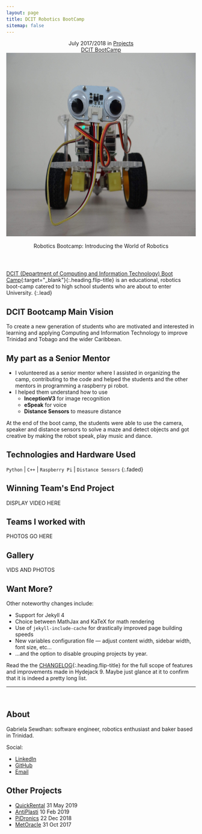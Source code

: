 ```yaml
---
layout: page
title: DCIT Robotics BootCamp
sitemap: false
---
```



<div markdown="0">
  <header>
    <div class ="row_project">
      <div class="column_project_l">
        <div class="post-date"> 
          <time datetime="2020-05-31T00:00:00+00:00">July 2017/2018</time> in <a href="/projects/" class="flip-title">Projects</a>
        </div>
      </div>
      <div class="column_project_l2">
        <a href="https://sta.uwi.edu/fst/dcit/bootcamp/2018/home" target="_blank" class="external heading flip-title">DCIT BootCamp</a> 
        <!-- | <a href="https://github.com/PiDronics" target="_blank" class="external heading flip-title">Source Code</a> -->
      </div>
    </div>
    <div class="lead aspect-ratio sixteen-nine flip-project-img"> 
      <img src="/images/projects/dcit_bootcamp/dcit_curie.jpg" alt="dcitCamp" width="864" height="486" loading="lazy">
    </div>
    <p class="note-sm" title="dcitCamp"> Robotics Bootcamp: Introducing the World of Robotics </p>
  </header>
</div>


[DCIT (Department of Computing and Information Technology) Boot Camp](https://sta.uwi.edu/fst/dcit/bootcamp/2018/home){:target="_blank"}{:.heading.flip-title} is an educational, robotics boot-camp catered to high school students who are about to enter University. 
{:.lead}


## DCIT Bootcamp Main Vision
To create a new generation of students who are motivated and interested in learning and applying Computing and Information Technology to improve Trinidad and Tobago and the wider Caribbean.

## My part as a Senior Mentor

- I volunteered as a senior mentor where I assisted in organizing the camp, contributing to the code and helped the students and the other mentors in programming a raspberry pi robot. 
- I helped them understand how to use 
  - **InceptionV3** for image recognition
  - **eSpeak** for voice 
  - **Distance Sensors** to measure distance

At the end of the boot camp, the students were able to use the camera, speaker and distance sensors to solve a maze and detect objects and got creative by making the robot speak, play music and dance.


## Technologies and Hardware Used
`Python` | `C++` | `Raspberry Pi` | `Distance Sensors`
{:.faded}


## Winning Team's End Project

DISPLAY VIDEO HERE


## Teams I worked with
PHOTOS GO HERE


## Gallery
VIDS AND PHOTOS


## Want More?

Other noteworthy changes include:
- Support for Jekyll 4
- Choice between MathJax and KaTeX for math rendering
- Use of `jekyll-include-cache` for drastically improved page building speeds
- New variables configuration file — adjust content width, sidebar width, font size, etc...
- ...and the option to disable grouping projects by year.

Read the the [CHANGELOG](../../CHANGELOG.md){:.heading.flip-title} for the full scope of features and improvements made in Hydejack 9.
Maybe just glance at it to confirm that it is indeed a pretty long list.


<div markdown="0">
  <hr class="dingbat related">
  <aside class="about related mt4 mb4" role="complementary">
    <div class="author mt4"> 
      <img src="/images/gabieicon_128.png" srcset="/images/gabieicon_128.png 1x,/images/gabieicon_256.png 2x" alt="<Gabriela> <Sewdhan>" class="avatar" width="120" height="120" loading="lazy" style="opacity: 0;">
      <h2 class="page-title hr-bottom"> About</h2>
      <p>Gabriela Sewdhan: software engineer, robotics enthusiast and baker based in Trinidad.</p>
      <div class="sidebar-social"> <span class="sr-only">Social:</span>
        <ul>
          <li> 
            <a href="https://www.linkedin.com/in/gabriela-sewdhan-3ba495120" target="_blank" title="LinkedIn" class="no-mark-external"> <span class="icon-linkedin2"></span> <span class="sr-only">LinkedIn</span> </a>
          </li>
          <li> 
            <a href="https://github.com/GabrielaSewdhan" target="_blank" title="GitHub" class="no-mark-external"> <span class="icon-github"></span> <span class="sr-only">GitHub</span> </a>
          </li>
          <li> 
            <a href="mailto:gabiems13@gmail.com" target="_blank" title="Email" class="no-mark-external"> <span class="icon-mail"></span> <span class="sr-only">Email</span> </a>
          </li>
        </ul>
      </div>
    </div>
  </aside>
  <aside class="related mb4" role="complementary">
    <h2 class="hr-bottom">Other Projects</h2>
    <ul class="related-posts">
      <li class="h4"> 
        <a href="/projectlist/QuickRental/" class="flip-title"><span>QuickRental</span></a> <time class="faded fine" datetime="2020-07-03T00:00:00+00:00">31 May 2019</time>
      </li>
      <li class="h4"> 
        <a href="/projectlist/AntiPlasti/" class="flip-title"><span>AntiPlasti</span></a> <time class="faded fine" datetime="2018-06-01T00:00:00+00:00">10 Feb 2019</time>
      </li>
      <li class="h4"> 
        <a href="/projectlist/dcitCamp-2017-2018/" class="flip-title"><span>PiDronics</span></a> <time class="faded fine" datetime="2017-11-23T00:00:00+00:00">22 Dec 2018</time>
      </li>
      <li class="h4"> 
        <a href="/projectlist/MetOracle/" class="flip-title"><span>MetOracle</span></a> <time class="faded fine" datetime="2017-11-23T00:00:00+00:00">31 Oct 2017</time>
      </li>
    </ul>
  </aside>
</div>
